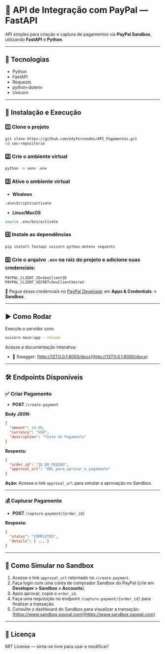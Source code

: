 
# 🧠 API de Integração com PayPal — FastAPI

API simples para criação e captura de pagamentos via **PayPal Sandbox**, utilizando **FastAPI** e **Python**.

---

## 🚀 Tecnologias

- Python
- FastAPI
- Requests
- python-dotenv
- Uvicorn

---

## 🔧 Instalação e Execução

### 1️⃣ Clone o projeto

```bash
git clone https://github.com/edyfernandes/API_Pagamentos.git
cd seu-repositorio
```

### 2️⃣ Crie o ambiente virtual

```bash
python -m venv .env
```

### 3️⃣ Ative o ambiente virtual

- **Windows**

```bash
.env\Scripts\activate
```

- **Linux/MacOS**

```bash
source .env/bin/activate
```

### 4️⃣ Instale as dependências

```bash
pip install fastapi uvicorn python-dotenv requests
```

### 5️⃣ Crie o arquivo `.env` na raiz do projeto e adicione suas credenciais:

```
PAYPAL_CLIENT_ID=SeuClientID
PAYPAL_CLIENT_SECRET=SeuClientSecret
```

🔗 Pegue essas credenciais no [PayPal Developer](https://developer.paypal.com/) em **Apps & Credentials** → **Sandbox**.

---

## ▶️ Como Rodar

Execute o servidor com:

```bash
uvicorn main:app --reload
```

Acesse a documentação interativa:

- 🧠 Swagger: [http://127.0.0.1:8000/docs](http://127.0.0.1:8000/docs)

---

## 🛠️ Endpoints Disponíveis

### ✅ Criar Pagamento

- **POST** `/create-payment`

**Body JSON:**

```json
{
  "amount": 10.00,
  "currency": "USD",
  "description": "Teste de Pagamento"
}
```

**Resposta:**

```json
{
  "order_id": "ID_DO_PEDIDO",
  "approval_url": "URL_para_aprovar_o_pagamento"
}
```

**Ação:** Acesse o link `approval_url` para simular a aprovação no Sandbox.

---

### 💰 Capturar Pagamento

- **POST** `/capture-payment/{order_id}`

**Resposta:**

```json
{
  "status": "COMPLETED",
  "details": { ... }
}
```

---

## 🧠 Como Simular no Sandbox

1. Acesse o link `approval_url` retornado no `/create-payment`.
2. Faça login com uma conta de comprador Sandbox do PayPal (crie em **Developer > Sandbox > Accounts**).
3. Após aprovar, copie o `order_id`.
4. Faça uma requisição no endpoint `/capture-payment/{order_id}` para finalizar a transação.
5. Consulte o dashboard do Sandbox para visualizar a transação:  
   [https://www.sandbox.paypal.com](https://www.sandbox.paypal.com)

---

## 📜 Licença

MIT License — sinta-se livre para usar e modificar!
